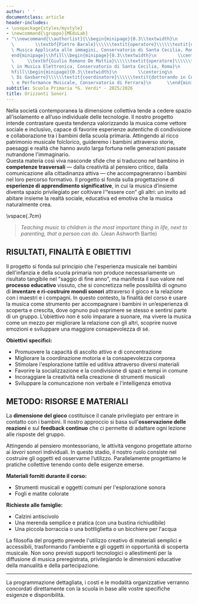 ```yaml
---
author: ' '
documentclass: article
header-includes:
- \usepackage{styles/mystyle}
- \newcommand{\gruppo}{MEduLab}
- "\\newcommand{\\authorlist}{\\begin{minipage}{0.3\\textwidth}\n        \\centering\n\
  \        \\textbf{Pietro Barale}\\\\\\textit{operatore}\\\\\\textit{diplomato in\
  \ Musica Applicata alle immagini, Conservatorio di Santa Cecilia, Roma}\n      \\\
  end{minipage}\\hfill\\begin{minipage}{0.3\\textwidth}\n        \\centering\n   \
  \     \\textbf{Giulio Romano De Mattia}\\\\\\textit{operatore}\\\\\\textit{ diplomato\
  \ in Musica Elettronica, Conservatorio di Santa Cecilia, Roma}\n      \\end{minipage}\\\
  hfill\\begin{minipage}{0.3\\textwidth}\n        \\centering\n        \\textbf{Marco\
  \ Di Gasbarro}\\\\\\textit{coordinatore}\\\\\\textit{dottorando in Composizione\
  \ e Performance Musicale, Conservatorio di Ferrara}\n      \\end{minipage}}"
subtitle: Scuola Primaria *G. Verdi* - 2025/2026
title: Orizzonti Sonori
---
```


Nella società contemporanea la dimensione collettiva tende a cedere spazio all’isolamento e all’uso individuale delle tecnologie. Il nostro progetto intende contrastare questa tendenza valorizzando la musica come vettore sociale e inclusivo, capace di favorire esperienze autentiche di condivisione e collaborazione tra i bambini della scuola primaria.
Attingendo al ricco patrimonio musicale folclorico, guideremo i bambini attraverso storie, paesaggi e realtà che hanno avuto larga fortuna nelle generazioni passate nutrandone l'immaginario.    
Questa materia così viva nasconde sfide che si traducono nel bambino in **competenze trasversali** — dalla creatività al pensiero critico, dalla comunicazione alla cittadinanza attiva — che accompagneranno i bambini nel loro percorso formativo.
Il progetto si fonda sulla progettazione di **esperienze di apprendimento significative**, in cui la musica d’insieme diventa spazio privilegiato per coltivare l’“essere con” gli altri: un invito ad abitare insieme la realtà sociale, educativa ed emotiva che la musica naturalmente crea.

\vspace{.7cm}

>*Teaching music to children is the most important thing in life, next to parenting, that a person can do.* (Jean Ashworth Bartle)

<!-- **Maestri:** 

- **Pietro Barale** - diplomato in Musica Applicata alle immagini, Conservatorio di Santa Cecilia, Roma

- **Giulio Romano De Mattia** -  diplomato in Musica Elettronica, Conservatorio di Santa Cecilia, Roma

- **Marco Di Gasbarro** - dottorando in Composizione e Performance Musicale, Conservatorio di Ferrara


-->


## RISULTATI, FINALITÀ E OBIETTIVI

Il progetto si fonda sul principio che l'esperienza musicale nei bambini dell'infanzia e della scuola primaria non produce necessariamente un risultato tangibile nel "saggio di fine anno", ma manifesta il suo valore nel **processo educativo** vissuto, che si concretizza nelle possibilità di ognuno di **inventare e ri-costruire mondi sonori** attraverso il gioco e la relazione con i maestri e i compagni.
In questo contesto, la finalità del corso è usare la musica come strumento per accompagnare i bambini in un’esperienza di scoperta e crescita, dove ognuno può esprimere se stesso e sentirsi parte di un gruppo. L’obiettivo non è solo imparare a suonare, ma vivere la musica come un mezzo per migliorare la relazione con gli altri, scoprire nuove emozioni e sviluppare una maggiore consapevolezza di sé.

**Obiettivi specifici:**
  - Promuovere la capacità di ascolto attivo e di concentrazione
  - Migliorare la coordinazione motoria e la consapevolezza corporea
  - Stimolare l'esplorazione tattile ed uditiva attraverso diversi materiali  
  - Favorire la socializzazione e la condivisione di spazi e tempi in comune  
  - Incoraggiare la creatività nella creazione di strumenti musicali
  - Sviluppare la comuncazione non verbale e l'intelligenza emotiva 


## METODO: RISORSE E MATERIALI

La **dimensione del gioco** costituisce il canale privilegiato per entrare in contatto con i bambini. Il nostro approccio si basa sull'**osservazione delle reazioni** e sul **feedback continuo** che ci permette di adattare ogni lezione alle risposte del gruppo.

Attingendo al pensiero montessoriano, le attività vengono progettate attorno ai *lavori* sonori individuali. In questo stadio, il nostro ruolo consiste nel costruire gli oggetti ed osservarne l’utilizzo.
Parallelamente progettiamo le pratiche collettive tenendo conto delle esigenze emerse.

**Materiali forniti durante il corso:**  
- Strumenti musicali e oggetti comuni per l'esplorazione sonora  
- Fogli e matite colorate  

**Richieste alle famiglie:**  
- Calzini antiscivolo  
- Una merenda semplice e pratica (con una bustina richiudibile)  
- Una piccola borraccia o una bottliglietta o un bicchiere per l'acqua  

La filosofia del progetto prevede l'utilizzo creativo di materiali semplici e accessibili, trasformando l'ambiente e gli oggetti in opportunità di scoperta musicale. Non sono previsti supporti tecnologici o allestimenti per la diffusione di musica preregistrata, privilegiando le dimensioni educative della manualità e della partecipazione.





---

La programmazione dettagliata, i costi e le modalità organizzative verranno concordati direttamente con la scuola in base alle vostre specifiche esigenze e disponibilità.



